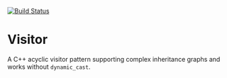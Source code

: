 [![Build Status](https://travis-ci.com/TheLartians/Visitor.svg?branch=master)](https://travis-ci.com/TheLartians/Visitor)

# Visitor

A C++ acyclic visitor pattern supporting complex inheritance graphs and works without `dynamic_cast`.
